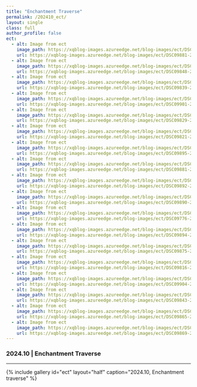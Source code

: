 ```yaml
---
title: "Enchantment Traverse"
permalink: /202410_ect/
layout: single
class: full
author_profile: false
ect:
  - alt: Image from ect
    image_path: https://xqblog-images.azureedge.net/blog-images/ect/DSC09881-2.webp
    url: https://xqblog-images.azureedge.net/blog-images/ect/DSC09881-2.webp
  - alt: Image from ect
    image_path: https://xqblog-images.azureedge.net/blog-images/ect/DSC09848-2.webp
    url: https://xqblog-images.azureedge.net/blog-images/ect/DSC09848-2.webp
  - alt: Image from ect
    image_path: https://xqblog-images.azureedge.net/blog-images/ect/DSC09839-2.webp
    url: https://xqblog-images.azureedge.net/blog-images/ect/DSC09839-2.webp
  - alt: Image from ect
    image_path: https://xqblog-images.azureedge.net/blog-images/ect/DSC09901-2.webp
    url: https://xqblog-images.azureedge.net/blog-images/ect/DSC09901-2.webp
  - alt: Image from ect
    image_path: https://xqblog-images.azureedge.net/blog-images/ect/DSC09829-2.webp
    url: https://xqblog-images.azureedge.net/blog-images/ect/DSC09829-2.webp
  - alt: Image from ect
    image_path: https://xqblog-images.azureedge.net/blog-images/ect/DSC09821-2.webp
    url: https://xqblog-images.azureedge.net/blog-images/ect/DSC09821-2.webp
  - alt: Image from ect
    image_path: https://xqblog-images.azureedge.net/blog-images/ect/DSC09895-2.webp
    url: https://xqblog-images.azureedge.net/blog-images/ect/DSC09895-2.webp
  - alt: Image from ect
    image_path: https://xqblog-images.azureedge.net/blog-images/ect/DSC09899-2.webp
    url: https://xqblog-images.azureedge.net/blog-images/ect/DSC09881-2.webp
  - alt: Image from ect
    image_path: https://xqblog-images.azureedge.net/blog-images/ect/DSC09892-2.webp
    url: https://xqblog-images.azureedge.net/blog-images/ect/DSC09892-2.webp
  - alt: Image from ect
    image_path: https://xqblog-images.azureedge.net/blog-images/ect/DSC09890-2.webp
    url: https://xqblog-images.azureedge.net/blog-images/ect/DSC09890-2.webp
  - alt: Image from ect
    image_path: https://xqblog-images.azureedge.net/blog-images/ect/DSC09776-2.webp
    url: https://xqblog-images.azureedge.net/blog-images/ect/DSC09776-2.webp
  - alt: Image from ect
    image_path: https://xqblog-images.azureedge.net/blog-images/ect/DSC09894-2.webp
    url: https://xqblog-images.azureedge.net/blog-images/ect/DSC09894-2.webp
  - alt: Image from ect
    image_path: https://xqblog-images.azureedge.net/blog-images/ect/DSC09875-2.webp
    url: https://xqblog-images.azureedge.net/blog-images/ect/DSC09875-2.webp
  - alt: Image from ect
    image_path: https://xqblog-images.azureedge.net/blog-images/ect/DSC09816-2.webp
    url: https://xqblog-images.azureedge.net/blog-images/ect/DSC09816-2.webp
  - alt: Image from ect
    image_path: https://xqblog-images.azureedge.net/blog-images/ect/DSC09904-2.webp
    url: https://xqblog-images.azureedge.net/blog-images/ect/DSC09904-2.webp
  - alt: Image from ect
    image_path: https://xqblog-images.azureedge.net/blog-images/ect/DSC09843-2.webp
    url: https://xqblog-images.azureedge.net/blog-images/ect/DSC09843-2.webp
  - alt: Image from ect
    image_path: https://xqblog-images.azureedge.net/blog-images/ect/DSC09865-2.webp
    url: https://xqblog-images.azureedge.net/blog-images/ect/DSC09865-2.webp
  - alt: Image from ect
    image_path: https://xqblog-images.azureedge.net/blog-images/ect/DSC09869-2.webp
    url: https://xqblog-images.azureedge.net/blog-images/ect/DSC09869-2.webp
---
```


### 2024.10 | Enchantment Traverse

---
{% include gallery id="ect" layout="half" caption="2024.10, Enchantment traverse" %}


